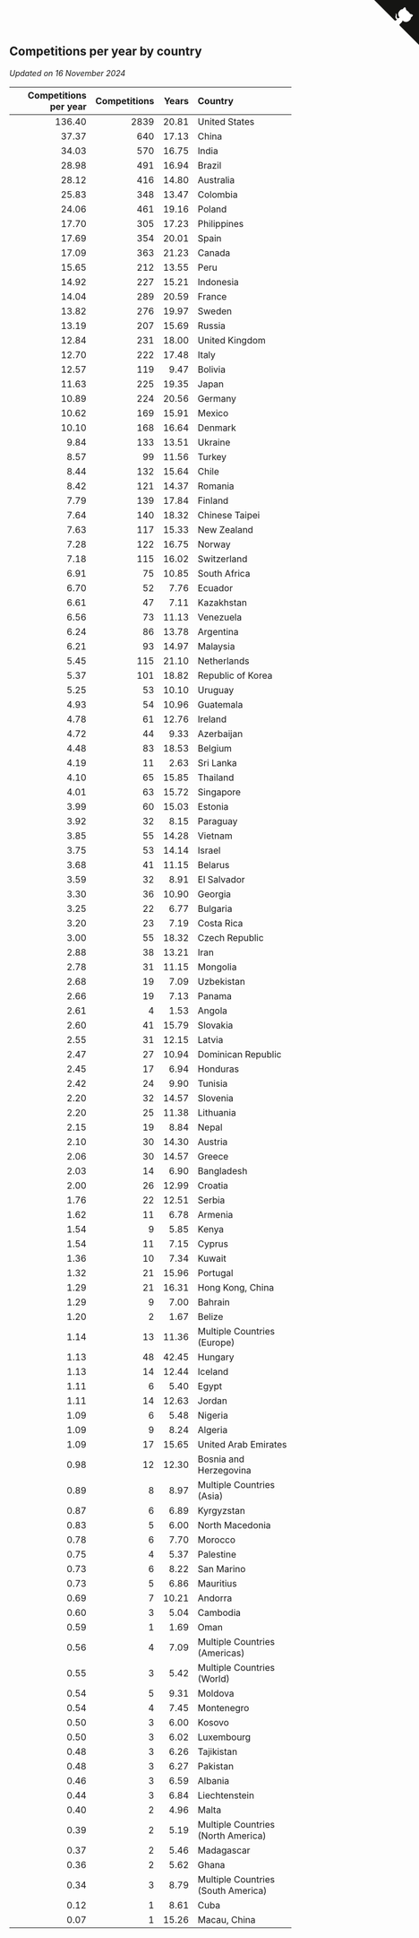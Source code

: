 ## Competitions per year by country

*Updated on 16 November 2024*

| Competitions per year | Competitions | Years | Country |
| ---: | ---: | ---: | :--- |
| 136.40 | 2839 | 20.81 | United States |
| 37.37 | 640 | 17.13 | China |
| 34.03 | 570 | 16.75 | India |
| 28.98 | 491 | 16.94 | Brazil |
| 28.12 | 416 | 14.80 | Australia |
| 25.83 | 348 | 13.47 | Colombia |
| 24.06 | 461 | 19.16 | Poland |
| 17.70 | 305 | 17.23 | Philippines |
| 17.69 | 354 | 20.01 | Spain |
| 17.09 | 363 | 21.23 | Canada |
| 15.65 | 212 | 13.55 | Peru |
| 14.92 | 227 | 15.21 | Indonesia |
| 14.04 | 289 | 20.59 | France |
| 13.82 | 276 | 19.97 | Sweden |
| 13.19 | 207 | 15.69 | Russia |
| 12.84 | 231 | 18.00 | United Kingdom |
| 12.70 | 222 | 17.48 | Italy |
| 12.57 | 119 | 9.47 | Bolivia |
| 11.63 | 225 | 19.35 | Japan |
| 10.89 | 224 | 20.56 | Germany |
| 10.62 | 169 | 15.91 | Mexico |
| 10.10 | 168 | 16.64 | Denmark |
| 9.84 | 133 | 13.51 | Ukraine |
| 8.57 | 99 | 11.56 | Turkey |
| 8.44 | 132 | 15.64 | Chile |
| 8.42 | 121 | 14.37 | Romania |
| 7.79 | 139 | 17.84 | Finland |
| 7.64 | 140 | 18.32 | Chinese Taipei |
| 7.63 | 117 | 15.33 | New Zealand |
| 7.28 | 122 | 16.75 | Norway |
| 7.18 | 115 | 16.02 | Switzerland |
| 6.91 | 75 | 10.85 | South Africa |
| 6.70 | 52 | 7.76 | Ecuador |
| 6.61 | 47 | 7.11 | Kazakhstan |
| 6.56 | 73 | 11.13 | Venezuela |
| 6.24 | 86 | 13.78 | Argentina |
| 6.21 | 93 | 14.97 | Malaysia |
| 5.45 | 115 | 21.10 | Netherlands |
| 5.37 | 101 | 18.82 | Republic of Korea |
| 5.25 | 53 | 10.10 | Uruguay |
| 4.93 | 54 | 10.96 | Guatemala |
| 4.78 | 61 | 12.76 | Ireland |
| 4.72 | 44 | 9.33 | Azerbaijan |
| 4.48 | 83 | 18.53 | Belgium |
| 4.19 | 11 | 2.63 | Sri Lanka |
| 4.10 | 65 | 15.85 | Thailand |
| 4.01 | 63 | 15.72 | Singapore |
| 3.99 | 60 | 15.03 | Estonia |
| 3.92 | 32 | 8.15 | Paraguay |
| 3.85 | 55 | 14.28 | Vietnam |
| 3.75 | 53 | 14.14 | Israel |
| 3.68 | 41 | 11.15 | Belarus |
| 3.59 | 32 | 8.91 | El Salvador |
| 3.30 | 36 | 10.90 | Georgia |
| 3.25 | 22 | 6.77 | Bulgaria |
| 3.20 | 23 | 7.19 | Costa Rica |
| 3.00 | 55 | 18.32 | Czech Republic |
| 2.88 | 38 | 13.21 | Iran |
| 2.78 | 31 | 11.15 | Mongolia |
| 2.68 | 19 | 7.09 | Uzbekistan |
| 2.66 | 19 | 7.13 | Panama |
| 2.61 | 4 | 1.53 | Angola |
| 2.60 | 41 | 15.79 | Slovakia |
| 2.55 | 31 | 12.15 | Latvia |
| 2.47 | 27 | 10.94 | Dominican Republic |
| 2.45 | 17 | 6.94 | Honduras |
| 2.42 | 24 | 9.90 | Tunisia |
| 2.20 | 32 | 14.57 | Slovenia |
| 2.20 | 25 | 11.38 | Lithuania |
| 2.15 | 19 | 8.84 | Nepal |
| 2.10 | 30 | 14.30 | Austria |
| 2.06 | 30 | 14.57 | Greece |
| 2.03 | 14 | 6.90 | Bangladesh |
| 2.00 | 26 | 12.99 | Croatia |
| 1.76 | 22 | 12.51 | Serbia |
| 1.62 | 11 | 6.78 | Armenia |
| 1.54 | 9 | 5.85 | Kenya |
| 1.54 | 11 | 7.15 | Cyprus |
| 1.36 | 10 | 7.34 | Kuwait |
| 1.32 | 21 | 15.96 | Portugal |
| 1.29 | 21 | 16.31 | Hong Kong, China |
| 1.29 | 9 | 7.00 | Bahrain |
| 1.20 | 2 | 1.67 | Belize |
| 1.14 | 13 | 11.36 | Multiple Countries (Europe) |
| 1.13 | 48 | 42.45 | Hungary |
| 1.13 | 14 | 12.44 | Iceland |
| 1.11 | 6 | 5.40 | Egypt |
| 1.11 | 14 | 12.63 | Jordan |
| 1.09 | 6 | 5.48 | Nigeria |
| 1.09 | 9 | 8.24 | Algeria |
| 1.09 | 17 | 15.65 | United Arab Emirates |
| 0.98 | 12 | 12.30 | Bosnia and Herzegovina |
| 0.89 | 8 | 8.97 | Multiple Countries (Asia) |
| 0.87 | 6 | 6.89 | Kyrgyzstan |
| 0.83 | 5 | 6.00 | North Macedonia |
| 0.78 | 6 | 7.70 | Morocco |
| 0.75 | 4 | 5.37 | Palestine |
| 0.73 | 6 | 8.22 | San Marino |
| 0.73 | 5 | 6.86 | Mauritius |
| 0.69 | 7 | 10.21 | Andorra |
| 0.60 | 3 | 5.04 | Cambodia |
| 0.59 | 1 | 1.69 | Oman |
| 0.56 | 4 | 7.09 | Multiple Countries (Americas) |
| 0.55 | 3 | 5.42 | Multiple Countries (World) |
| 0.54 | 5 | 9.31 | Moldova |
| 0.54 | 4 | 7.45 | Montenegro |
| 0.50 | 3 | 6.00 | Kosovo |
| 0.50 | 3 | 6.02 | Luxembourg |
| 0.48 | 3 | 6.26 | Tajikistan |
| 0.48 | 3 | 6.27 | Pakistan |
| 0.46 | 3 | 6.59 | Albania |
| 0.44 | 3 | 6.84 | Liechtenstein |
| 0.40 | 2 | 4.96 | Malta |
| 0.39 | 2 | 5.19 | Multiple Countries (North America) |
| 0.37 | 2 | 5.46 | Madagascar |
| 0.36 | 2 | 5.62 | Ghana |
| 0.34 | 3 | 8.79 | Multiple Countries (South America) |
| 0.12 | 1 | 8.61 | Cuba |
| 0.07 | 1 | 15.26 | Macau, China |


<a href="https://github.com/jonatanklosko/wca_statistics" class="github-corner" aria-label="View source on Github"><svg width="80" height="80" viewBox="0 0 250 250" style="fill:#151513; color:#fff; position: absolute; top: 0; border: 0; right: 0;" aria-hidden="true"><path d="M0,0 L115,115 L130,115 L142,142 L250,250 L250,0 Z"></path><path d="M128.3,109.0 C113.8,99.7 119.0,89.6 119.0,89.6 C122.0,82.7 120.5,78.6 120.5,78.6 C119.2,72.0 123.4,76.3 123.4,76.3 C127.3,80.9 125.5,87.3 125.5,87.3 C122.9,97.6 130.6,101.9 134.4,103.2" fill="currentColor" style="transform-origin: 130px 106px;" class="octo-arm"></path><path d="M115.0,115.0 C114.9,115.1 118.7,116.5 119.8,115.4 L133.7,101.6 C136.9,99.2 139.9,98.4 142.2,98.6 C133.8,88.0 127.5,74.4 143.8,58.0 C148.5,53.4 154.0,51.2 159.7,51.0 C160.3,49.4 163.2,43.6 171.4,40.1 C171.4,40.1 176.1,42.5 178.8,56.2 C183.1,58.6 187.2,61.8 190.9,65.4 C194.5,69.0 197.7,73.2 200.1,77.6 C213.8,80.2 216.3,84.9 216.3,84.9 C212.7,93.1 206.9,96.0 205.4,96.6 C205.1,102.4 203.0,107.8 198.3,112.5 C181.9,128.9 168.3,122.5 157.7,114.1 C157.9,116.9 156.7,120.9 152.7,124.9 L141.0,136.5 C139.8,137.7 141.6,141.9 141.8,141.8 Z" fill="currentColor" class="octo-body"></path></svg></a><style>.github-corner:hover .octo-arm{animation:octocat-wave 560ms ease-in-out}@keyframes octocat-wave{0%,100%{transform:rotate(0)}20%,60%{transform:rotate(-25deg)}40%,80%{transform:rotate(10deg)}}@media (max-width:500px){.github-corner:hover .octo-arm{animation:none}.github-corner .octo-arm{animation:octocat-wave 560ms ease-in-out}}</style>

